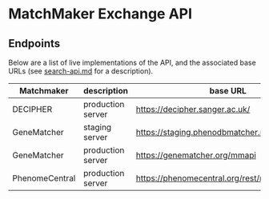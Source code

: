 # MatchMaker Exchange API

## Endpoints
Below are a list of live implementations of the API, and the associated base URLs (see [search-api.md](search-api.md) for a description).

| Matchmaker | description | base URL | IP Address |
| ---------- | ----------- | -------- | ---------- |
| DECIPHER | production server | https://decipher.sanger.ac.uk/ | |
| GeneMatcher | staging server | https://staging.phenodbmatcher.net/mmapi | 76.127.141.233 |
| GeneMatcher | production server | https://genematcher.org/mmapi | 128.220.229.7 |
| PhenomeCentral | production server | https://phenomecentral.org/rest/remoteMatcher/ | |

